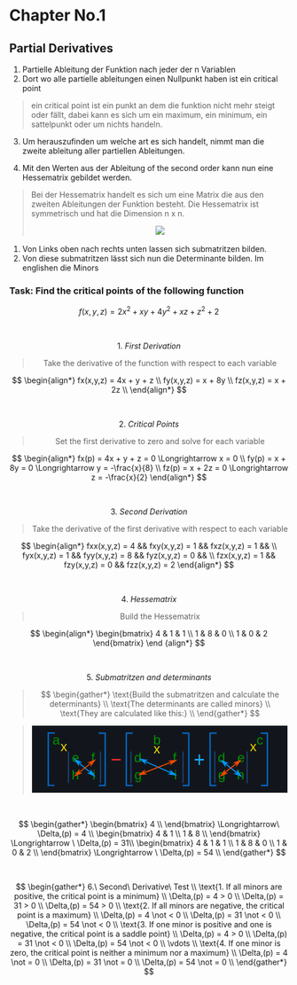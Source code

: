 # Chapter No.1 


## Partial Derivatives

1. Partielle Ableitung der Funktion nach jeder der n Variablen
2. Dort wo alle partielle ableitungen einen Nullpunkt haben ist ein critical point
> ein critical point ist ein punkt an dem die funktion nicht mehr steigt oder fällt, dabei kann es sich um ein maximum, ein minimum, ein sattelpunkt oder um nichts handeln.
3. Um herauszufinden um welche art es sich handelt, nimmt man die zweite ableitung aller partiellen Ableitungen.

4. Mit den Werten aus der Ableitung of the second order kann nun eine Hessematrix gebildet werden.

> Bei der Hessematrix handelt es sich um eine Matrix die aus den zweiten Ableitungen der Funktion besteht. 
Die Hessematrix ist symmetrisch und hat die Dimension n x n.
><p align="center"><img src="https://wikimedia.org/api/rest_v1/media/math/render/svg/d2b255c49df2a6e084b9196ab71a68872a739ead"/></p>

1. Von Links oben nach rechts unten lassen sich submatritzen bilden.
2. Von diese submatritzen lässt sich nun die Determinante bilden. Im englishen die Minors



### Task: Find the critical points of the following function 
$$ f(x,y,z) = 2x^2 + xy + 4y^2 + xz + z^2 +2 $$

<br>

$$ 1.\ First\ Derivation $$
> $$ \text{Take the derivative of the function with respect to each variable} $$ 

$$
   \begin{align*} 
      fx(x,y,z) = 4x + y + z \\
      fy(x,y,z) = x + 8y \\
      fz(x,y,z) = x + 2z \\ 
   \end{align*}
$$

<br>

$$ 2.\ Critical\ Points $$
> $$ \text{Set the first derivative to zero and solve for each variable} $$

$$
   \begin{align*} 
      fx(p) = 4x + y + z = 0 \Longrightarrow x = 0 \\
      fy(p) = x + 8y = 0  \Longrightarrow y = -\frac{x}{8} \\
      fz(p) = x + 2z = 0 \Longrightarrow z = -\frac{x}{2} 
   \end{align*}
$$

<br>

$$ 3.\ Second\ Derivation$$
>$$ \text{Take the derivative of the first derivative with respect to each variable} $$

$$ \begin{align*} 
fxx(x,y,z) = 4 && fxy(x,y,z) = 1 && fxz(x,y,z) = 1 && \\
fyx(x,y,z) = 1 && fyy(x,y,z) = 8 && fyz(x,y,z) = 0 && \\
fzx(x,y,z) = 1 && fzy(x,y,z) = 0 && fzz(x,y,z) = 2  
\end{align*} $$

<br>

$$ 4.\ Hessematrix $$
>$$ \text{Build the Hessematrix} $$

$$ 
\begin{align*} 
   \begin{bmatrix}
      4 & 1 & 1 \\
      1 & 8 & 0 \\
      1 & 0 & 2 
   \end{bmatrix} 
\end {align*}   
$$

<br>

$$ 5.\ Submatritzen\ and\ determinants$$ 

>$$
   \begin{gather*} 
      \text{Build the submatritzen and calculate the determinants} \\    
      \text{The determinants are called minors} \\
      \text{They are calculated like this:} \\
   \end{gather*}
 $$

><p align="center"><img src="./../../.images/determinants.png"/></p>
<br>

$$
   \begin{gather*} 
      \begin{bmatrix} 
      4 \\
      \end{bmatrix} \Longrightarrow\ \Delta,(p) = 4 \\
      \begin{bmatrix} 
         4 & 1 \\
         1 & 8 \\
      \end{bmatrix} \Longrightarrow \ \Delta,(p) = 31\\
      \begin{bmatrix} 
         4 & 1 & 1 \\
         1 & 8 & 0 \\
         1 & 0 & 2 \\
      \end{bmatrix} \Longrightarrow \ \Delta,(p) = 54 \\
   \end{gather*}
$$

<br>

$$ 
\begin{gather*}
6.\ Second\ Derivative\ Test \\
\text{1. If all minors are positive, the critical point is a minimum} \\
      \Delta,(p) = 4 > 0 \\
      \Delta,(p) = 31 > 0 \\
      \Delta,(p) = 54 > 0 \\
\text{2. If all minors are negative, the critical point is a maximum} \\
      \Delta,(p) = 4 \not < 0 \\
      \Delta,(p) = 31 \not < 0 \\
      \Delta,(p) = 54 \not < 0 \\
\text{3. If one minor is positive and one is negative, the critical point is a saddle point} \\
      \Delta,(p) = 4 > 0 \\
      \Delta,(p) = 31 \not < 0 \\
      \Delta,(p) = 54 \not < 0 \\
      \vdots \\
\text{4. If one minor is zero, the critical point is neither a minimum nor a maximum} \\
      \Delta,(p) = 4 \not = 0 \\
      \Delta,(p) = 31 \not = 0 \\
      \Delta,(p) = 54 \not = 0 \\
\end{gather*}
$$

